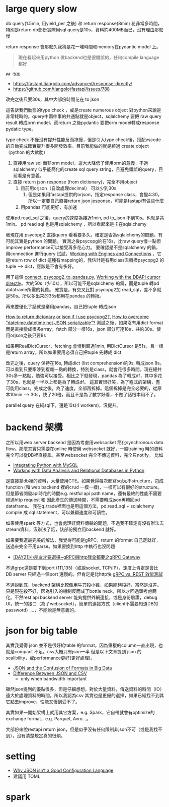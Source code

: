 

# large query slow

db query(1.5min, 用yield_per 之後) 和 return response(8min) 花非常多時間，特別是return
db部份實際用sql query是10s，資料約400MB而已，沒有理由那麼慢

return response 會那麼久我猜是花一堆時間和memory在pydantic model 上。

> 現在看起來用python 做backend也是很錯誤的，任何compile language 都好

    ## 改進
   * https://fastapi.tiangolo.com/advanced/response-directly/
   * https://github.com/tiangolo/fastapi/issues/788

改完之後只要30s，其中大部份時間花在 to json

這告訴我們動態的type check ，或是create numerous object 對python來說是非常耗時的。query中兩件事的共通點就是object，sqlalchemy 要把 raw query result 轉成orm model，而return 之後pydantic 要把orm model轉成response pydatic type。

type check 不僅沒有提升性能反而拖慢，但是引入type check後，搭配vscode的自動完成確實提升很多開發效率。目前我能做的就是繞過 create object （python 的大軟肋）

1. 直接用raw sql 而非orm model，這大大降低了使用orm的意義，不過sqlalchemy 似乎能簡化的create sql query string，且避免錯誤的query，目前看是有意義。
2. 直接 return json response (from dictionary)，完全不用object
   1. 目前用orjson（自改處理decimal） 可以少到30s
      1. 但是如果用fastapi提供的orjson，指定response class，會變4:30，所以一定要自己直接return json jesponse，可能是fastapi有做些什麼
   2. 用pandas 可能更好，有加速

使用pd.read_sql 之後，query的速度為接近1min, pd to_json 不到10s。也就是共1min。
pd read sql 也是用sqlalchemy ，所以看起來是卡在sqlalchemy

我現在用 psycopg2 直接query 看看要多久，確定是否為sqlalchemy的問題，有可能其實是python 的問題。
實測之後psycopg約在16s，比raw query慢一點但improve performance可以接受再多花心力。
要確認是不是sqlalchemy 的鍋，用connection 進行query 試試，[Working with Engines and Connections](https://docs.sqlalchemy.org/en/14/core/connections.html#module-sqlalchemy.engine) ，它是return row of dict 這種有mapping的，我估計是有用class去轉換psycopg2 的 tuple --> dict，應該是不會有多好。

用了這個 [connect_psycopg2_to_pandas.py](https://gist.github.com/jakebrinkmann/de7fd185efe9a1f459946cf72def057e), [Working with the DBAPI cursor directly](https://docs.sqlalchemy.org/en/14/core/connections.html#working-with-the-dbapi-cursor-directly)。大約50s（少10s），所以可能不是sqlalchemy 的鍋，而是tuple 轉pd dataframe所需的耗費。
確實是，有交叉比對 psycopg2加 read_sql，差不多就是50s。所以多出來的35s都用在pandas 的轉換。

再來要優化了話就是棄用pandas，自己把tuple 轉成json

[How to return dictonary or json if I use psycopg2?](https://stackoverflow.com/questions/57209769/how-to-return-dictonary-or-json-if-i-use-psycopg2), [How to overcome "datetime.datetime not JSON serializable"?](https://stackoverflow.com/questions/11875770/how-to-overcome-datetime-datetime-not-json-serializable) 
測試之後，如果沒有用dict format 而是直接變成很多array，fetch 部分一樣16s，json 部分可達18s，共約30s。使用orjson之後只要8s

如果用RealDictCursor，fetching 會慢到超過1min, 用DictCursor 是51s，且一樣是return array。所以如果要用必須自己把tuple 先轉成 dict

改完之後，query 保持在16s, 轉成dict (list comprehension)約9s, 轉成json 8s。可以看到只要牽涉到複雜一點的轉換，特別是class，就會花很多時間。現在總共30s多一點點，勉強可以接受。相比之下就發現，pandas 為了轉成df，其中多花了30s，也就是一半以上都是為了轉成df。
這其實很好笑，為了程式的架構，盡可能用class，完成之後，為了速度，全部再拆掉。這個拆掉是完全必要的，從原本10min --> 30s，快了20倍，而且不是為了數字好看，不做了話根本用不了。

parallel query  在純sql下，還是10s(4 workers)，沒提升。

# backend 架構

之所以用web server backend 是因為考慮用websocket 簡化synchronous data flow。那麼其實只需要在online 時使用 websocket 就好，一般training 時的資料完全可以從DB裡直接拿。甚至websocket 完全不傳送資料，完全只notify。
比如

* [Integrating Python with MySQL](https://towardsdatascience.com/integrating-python-with-mysql-4575248d5929)
* [Working with Data Analysis and Relational Databases in Python](https://www.opensourceforu.com/2019/08/working-with-data-analysis-and-relational-databases-in-python/)

是直接拿db裡的資料，大量使用CTE。如果覺得每次都寫sql太不structure，包成function (和 web backend 裡的crud 一模一樣)，一樣可以有很好的structure。但是節省開發api時花的時間e.g. restful api path name，還有最終的性能不需要經過http request 和 因此產生的傳送時間，不需要轉成json再轉回pd dataframe。
我在q_trade裡面也是用這個方法，pd.read_sql + sqlalchemy complie 成 sql statement，可以兼顧速度和可讀性。

如果使用spark 等方式，也會處理好資料傳輸的問題，不過我不確定有沒有辦法去stream資料，沒辦法了話，該部份獨立用backend 就好。

如果要我選最完美的解法，我覺得可能是gRPC，return 的format 自己定就好，送過來完全不用parse。如果要換到http 中執行也沒問題

* [ [DAY21]小朋友才要選擇~gRPC與http我全都要之gRPC Gateway ](https://ithelp.ithome.com.tw/articles/10243864)

不過grpc還是要下到port (111,135)（或說socket, TCP/IP），速度上肯定是會比DB server 只經過一個port 還慢的。但肯定是比http快 [gRPC vs. REST 效能測試](https://medium.com/skyler-record/grpc-vs-rest-%E6%95%88%E8%83%BD%E6%B8%AC%E8%A9%A6-859f062f6ce3)

不過說到底，backend 架構比較像用牛刀殺小雞，如果能夠殺好，當然是沒差。只是現在殺不好，因為引入的機制反而成了bottle neck，所以才回過頭考慮簡化。不然rest api backend server 能夠提供外網連接，或是身份驗證，debug UI，統一的接口（為了websocket），簡單的連接方式（client不需要知道DB的password）...，不能說是無意義的。

# json for big table

其實我覺得 json 並不是很好給table 的format，因為重複的column一直出現，也就是compact 不足。csv大概只有json一半
但是以下文章提到 json 的 scalibility，或performance更好(更好處理)。

* [ JSON and the Confusion of Formats in Big Data ](https://engineering.creditkarma.com/json-and-the-confusion-of-formats-in-big-data)
* [Difference Between JSON and CSV](https://www.educba.com/json-vs-csv/)
  * only when bandwidth important

雖然json提到的優點很多，但是仔細想想，對於大量資料，傳送資料的時間（IO）遠大於處理資料的時間。所以我認為csv 其實也是更優的選擇，如果已經找不到其它點去improve，性能又慢到受不了。

其實如果一開始架構上就用其它方案，e.g. Spark，它自帶就會有optimize的exchange format，e.g. Parquet, Avro...。

大部份來說restapi return json，但是似乎沒有任何限制非json不可（或是我找不到），沒有清楚規定真的很煩。

# setting

* [Why JSON isn’t a Good Configuration Language](https://www.lucidchart.com/techblog/2018/07/16/why-json-isnt-a-good-configuration-language/)
* 建議用 TOML



# spark











